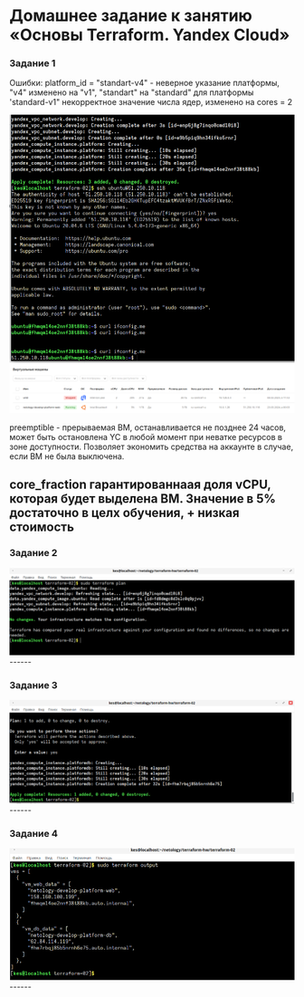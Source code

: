 # Домашнее задание к занятию «Основы Terraform. Yandex Cloud»

### Задание 1

Ошибки:
platform_id = "standart-v4" - неверное указание платформы, "v4" изменено на "v1", "standart" на "standard"
для платформы 'standard-v1" некорректное значение числа ядер, изменено на cores = 2

<img src="img/hw-02-t1-05.png">
<img src="img/hw-02-t1-00.png">


preemptible  - прерываемая ВМ, останавливается не позднее 24 часов, может быть остановлена YC в любой момент при неватке ресурсов в зоне доступности. Позволяет экономить средства на аккаунте в случае, если ВМ не была выключена.

core_fraction гарантированнаая доля vCPU, которая будет выделена ВМ. Значение в 5% достаточно в целх обучения, + низкая стоимость
------

### Задание 2

<img src="img/hw-02-t2-00.png">
------

### Задание 3

<img src="img/hw-02-t3-00.png">
------

### Задание 4

<img src="img/hw-02-t4-00.png">
------

